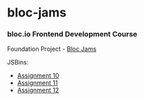 # bloc-jams
### bloc.io Frontend Development Course
Foundation Project - [Bloc Jams](http://bloc-jams.sameureka.com)

JSBins:
  - [Assignment 10](https://jsbin.com/xuquca/edit?output)
  - [Assignment 11](https://jsbin.com/puziki/edit?js,console)
  - [Assignment 12](https://jsbin.com/pukuno/edit?js,console)
